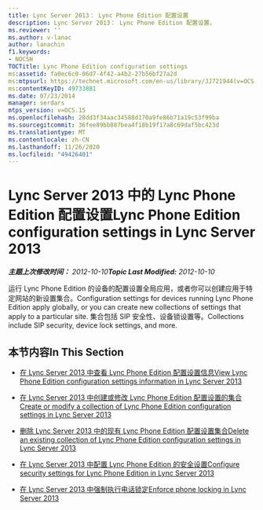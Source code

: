 ```yaml
---
title: Lync Server 2013： Lync Phone Edition 配置设置
description: Lync Server 2013： Lync Phone Edition 配置设置。
ms.reviewer: ''
ms.author: v-lanac
author: lanachin
f1.keywords:
- NOCSH
TOCTitle: Lync Phone Edition configuration settings
ms:assetid: fa0ec6c0-06d7-4f42-a4b2-27b56bf27a2d
ms:mtpsurl: https://technet.microsoft.com/en-us/library/JJ721944(v=OCS.15)
ms:contentKeyID: 49733881
ms.date: 07/23/2014
manager: serdars
mtps_version: v=OCS.15
ms.openlocfilehash: 28dd3f34aac34588d170a9fe86b71a19c53f99ba
ms.sourcegitcommit: 36fee89bb887bea4f18b19f17a8c69daf5bc423d
ms.translationtype: MT
ms.contentlocale: zh-CN
ms.lasthandoff: 11/26/2020
ms.locfileid: "49426401"
---
```

# <a name="lync-phone-edition-configuration-settings-in-lync-server-2013"></a><span data-ttu-id="2f231-103">Lync Server 2013 中的 Lync Phone Edition 配置设置</span><span class="sxs-lookup"><span data-stu-id="2f231-103">Lync Phone Edition configuration settings in Lync Server 2013</span></span>

<div data-xmlns="http://www.w3.org/1999/xhtml">

<div class="topic" data-xmlns="http://www.w3.org/1999/xhtml" data-msxsl="urn:schemas-microsoft-com:xslt" data-cs="https://msdn.microsoft.com/">

<div data-asp="https://msdn2.microsoft.com/asp">



</div>

<div id="mainSection">

<div id="mainBody"><span data-ttu-id="2f231-104">

<span> </span></span><span class="sxs-lookup"><span data-stu-id="2f231-104">

<span> </span></span></span>

<span data-ttu-id="2f231-105">_**主题上次修改时间：** 2012-10-10_</span><span class="sxs-lookup"><span data-stu-id="2f231-105">_**Topic Last Modified:** 2012-10-10_</span></span>

<span data-ttu-id="2f231-106">运行 Lync Phone Edition 的设备的配置设置全局应用，或者你可以创建应用于特定网站的新设置集合。</span><span class="sxs-lookup"><span data-stu-id="2f231-106">Configuration settings for devices running Lync Phone Edition apply globally, or you can create new collections of settings that apply to a particular site.</span></span> <span data-ttu-id="2f231-107">集合包括 SIP 安全性、设备锁设置等。</span><span class="sxs-lookup"><span data-stu-id="2f231-107">Collections include SIP security, device lock settings, and more.</span></span>

<div>

## <a name="in-this-section"></a><span data-ttu-id="2f231-108">本节内容</span><span class="sxs-lookup"><span data-stu-id="2f231-108">In This Section</span></span>

  - [<span data-ttu-id="2f231-109">在 Lync Server 2013 中查看 Lync Phone Edition 配置设置信息</span><span class="sxs-lookup"><span data-stu-id="2f231-109">View Lync Phone Edition configuration settings information in Lync Server 2013</span></span>](lync-server-2013-view-lync-phone-edition-configuration-settings-information.md)

  - [<span data-ttu-id="2f231-110">在 Lync Server 2013 中创建或修改 Lync Phone Edition 配置设置的集合</span><span class="sxs-lookup"><span data-stu-id="2f231-110">Create or modify a collection of Lync Phone Edition configuration settings in Lync Server 2013</span></span>](lync-server-2013-create-or-modify-a-collection-of-lync-phone-edition-configuration-settings.md)

  - [<span data-ttu-id="2f231-111">删除 Lync Server 2013 中的现有 Lync Phone Edition 配置设置集合</span><span class="sxs-lookup"><span data-stu-id="2f231-111">Delete an existing collection of Lync Phone Edition configuration settings in Lync Server 2013</span></span>](lync-server-2013-delete-an-existing-collection-of-lync-phone-edition-configuration-settings.md)

  - [<span data-ttu-id="2f231-112">在 Lync Server 2013 中配置 Lync Phone Edition 的安全设置</span><span class="sxs-lookup"><span data-stu-id="2f231-112">Configure security settings for Lync Phone Edition in Lync Server 2013</span></span>](lync-server-2013-configure-security-settings-for-lync-phone-edition.md)

  - [<span data-ttu-id="2f231-113">在 Lync Server 2013 中强制执行电话锁定</span><span class="sxs-lookup"><span data-stu-id="2f231-113">Enforce phone locking in Lync Server 2013</span></span>](lync-server-2013-enforce-phone-locking.md)

<span data-ttu-id="2f231-114"></div>

</div>

<span> </span>

</div>

</div>

</span><span class="sxs-lookup"><span data-stu-id="2f231-114"></div>

</div>

<span> </span>

</div>

</div>

</span></span></div>

